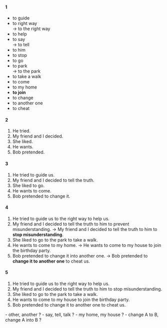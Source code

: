 #### 1
- to guide
- to right way  
-> to the right way
- to help
- to say  
-> to tell
- to him
- to stop
- to go
- to park  
-> to the park
- to take a walk
- to come
- to my home
- **to join**
- to change
- to another one
- to cheat

#### 2
1. He tried.
2. My friend and I decided.
3. She liked.
4. He wants.
5. Bob pretended.

#### 3
1. He tried to guide us.
2. My friend and I decided to tell the truth.
3. She liked to go.
4. He wants to come.
5. Bob pretended to change it.

#### 4
1. He tried to guide us to the right way to help us.
2. My friend and I decided to tell the truth to him to prevent misunderstanding.
-> My friend and I decided to tell the truth to him to **stop misunderstanding**.
3. She liked to go to the park to take a walk.
4. He wants to come to my home.
-> He wants to come to my house to join the birthday party.
5. Bob pretended to change it into another one.
-> Bob pretended to **change it to another one** to cheat us.

#### 5
1. He tried to guide us to the right way to help us.
2. My friend and I decided to tell the truth to him to stop misunderstanding.
3. She liked to go to the park to take a walk.
4. He wants to come to my house to join the birthday party.
5. Bob pretended to change it to another one to cheat us.

</hr>
- other, another ?  
- say, tell, talk ?  
- my home, my house ?  
- change A to B, change A into B ? 
